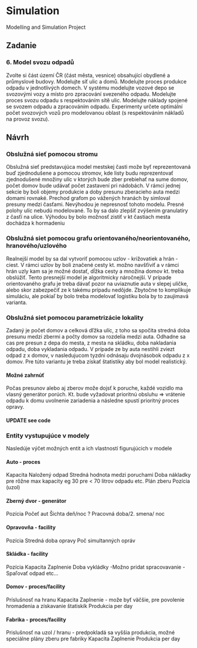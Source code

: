 # Simulation
Modelling and Simulation Project

## Zadanie
### 6. Model svozu odpadů
Zvolte si část území ČR (část města, vesnice) obsahující obydlené a průmyslové budovy. Modelujte síť ulic a domů. Modelujte proces produkce odpadu v jednotlivých domech. V systému modelujte vozové depo se svozovými vozy a místo pro zpracování svezeného odpadu. Modelujte proces svozu odpadu s respektováním sítě ulic. Modelujte náklady spojené se svozem odpadu a zpracováním odpadu. Experimenty určete optimální počet svozových vozů pro modelovanou oblast (s respektováním nákladů na provoz svozu).

## Návrh

### Obslužná sieť pomocou stromu
Obslužná sieť predstavujúca model mestskej časti može byť reprezentovaná buď zjednodušene a pomocou stromov, kde listy budu reprezentovať zjednodušené množiny ulíc v ktorých bude zber prebiehať na sume domov, počet domov bude udávať počet zastavení pri nádobách. V rámci jednej sekcie by boli objemy produkcie a doby presunu zberacieho auta medzi domami rovnaké. Prechod grafom po vážených hranách by simloval presuny medzi časťami. Nevýhodou je nepresnosť tohoto modelu. Presné polohy ulíc nebudú modelované. To by sa dalo zlepšiť zvýšením granulatiry z časťí na ulice. Výhodou by bolo možnosť zistiť v kt častiach mesta dochádza k hormadeniu

### Obslužná siet pomocou grafu orientovaného/neorientovaného, hranového/uzlového 
Realnejší model by sa dal vytvoriť pomocou uzlov - križovatiek a hrán - ciest. V rámci uzlov by boli značené cesty kt. možno navšťíviť a v rámci hrán uzly kam sa je možné dostať, dĺžka cesty a množina domov kt. treba obslúžiť. Tento presnejší model je algoritmicky náročnejší. V prípade orientovaného grafu je treba dávať pozor na uviaznutie auta v slepej uličke, alebo skor zabezpečiť ze k takému prípadu nedôjde. Zbytočne to komplikuje simuláciu, ale pokiaľ by bolo treba modelovať logistiku bola by to zaujimavá varianta.

### Obslužná siet pomocou parametrizácie lokality
Zadaný je počet domov a celková dľžka ulíc, z toho sa spočita stredná doba presunu medzi zbermi a počty domov sa rozdelia medzi auta. Odhadne sa cas pre presun z depa do mesta, z mesta na skládku, doba nakladania odpadu, doba vykladania odpadu. V prípade ze by auta nestihli zviezt odpad z x domov, v nasledujucom tyzdni odnásaju dvojnásobok odpadu z x domov. Pre túto variantu je treba získať štatistiky aby bol model realistický.

#### Možné zahrnúť
Počas presunov alebo aj zberov može dojsť k poruche, každé vozidlo ma vlasný generátor porúch. Kt. bude vyžadovat prioritnú obsluhu => vrátenie odpadu k domu uvolnenie zariadenia a následne spustí prioritný proces opravy.

#### UPDATE see code
### Entity vystupujúce v modely
Nasledúje výčet možných entit a ich vlastností figurujúcich v modele
#### Auto - proces
Kapacita
Naložený odpad
Stredná hodnota medzi poruchami
Doba nákladky pre rôžne max kapacity eg 30 pre < 70 litrov odpadu etc.
Plán zberu
Pozícia (uzol)
#### Zberný dvor - generátor
Pozícia
Počeť aut
Šichta deň/noc ? Pracovná doba/2. smena/ noc

#### Opravovňa - facility
Pozícia
Stredná doba opravy
Poč simultanných opráv
    
#### Skládka - facility
Pozícia
Kapacita
Zaplnenie
Doba vykládky
-Možno pridat spracovavanie
-Spaľovať odpad etc...

#### Domov - proces/facility
Príslušnosť na hranu
Kapacita
Zaplnenie - može byť väčšie, pre povolenie hromadenia a získavanie štatiskík
Produkcia per day

#### Fabrika - proces/facility
Prislušnosť na uzol / hranu - predpokladá sa vyššia produkcia, možné speciálne plány zberu pre fabriky
Kapacita
Zaplnenie
Produkcia per day 

